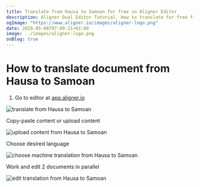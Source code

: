 ```yaml
---
title: Translate from Hausa to Samoan for free in Aligner Editor
description: Aligner Dual Editor Tutorial. How to translate for free from Hausa to Samoan. Aligner is multilingual document management platform. 
ogImage: "https://www.aligner.io/images/aligner-logo.png"
date: 2020-05-06T07:09:21+03:00
image: ../images/aligner-logo.png
onBlog: true
---
```


# How to translate document from Hausa to Samoan

1. Go to editor at [app.aligner.io](https://app.aligner.io "Aligner App web page")

![translate from Hausa to Samoan](../aligner-blank-editor.png "translate from Hausa to Samoan")

Copy-paste content or upload content

![upload content from Hausa to Samoan](../aligner-uploaded-document.png "upload content from Hausa to Samoan")

Choose desired language

![choose machine translation from Hausa to Samoan](../aligner-language-dropdown.png "choose machine translation from Hausa to Samoan")

Work and edit 2 documents in parallel

![edit translation from Hausa to Samoan](../aligner-double-sitded-editor.png "edit translation from Hausa to Samoan")

